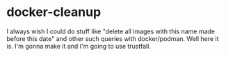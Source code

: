 # docker-cleanup

I always wish I could do stuff like "delete all images with this name made
before this date" and other such queries with docker/podman. Well here it
is. I'm gonna make it and I'm going to use trustfall.
